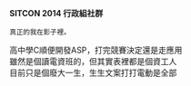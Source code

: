 <b>SITCON 2014 行政組社群</b>
<br>

    真正的我在影子裡。

高中學C順便開發ASP，打完競賽決定還是走應用
<br>
雖然是個讀電資班的，但其實表裡都是個資工人
<br>
目前只是個廢大一生，生生文案打打電動是全部
